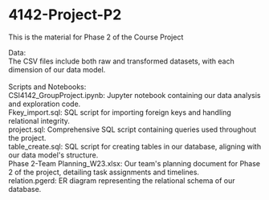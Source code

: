 # 4142-Project-P2
This is the material for Phase 2 of the Course Project<br />
	
Data:<br />
    The CSV files include both raw and transformed datasets, with each dimension of our data model.<br /><br />
Scripts and Notebooks:<br />
    CSI4142_GroupProject.ipynb: Jupyter notebook containing our data analysis and exploration code.<br />
    Fkey_import.sql: SQL script for importing foreign keys and handling relational integrity.<br />
    project.sql: Comprehensive SQL script containing queries used throughout the project.<br />
    table_create.sql: SQL script for creating tables in our database, aligning with our data model's structure.<br />
    Phase 2-Team Planning_W23.xlsx: Our team's planning document for Phase 2 of the project, detailing task assignments and timelines.<br />
    relation.pgerd: ER diagram representing the relational schema of our database.<br />
